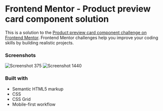 # Frontend Mentor - Product preview card component solution

This is a solution to the [Product preview card component challenge on Frontend Mentor](https://www.frontendmentor.io/challenges/product-preview-card-component-GO7UmttRfa). Frontend Mentor challenges help you improve your coding skills by building realistic projects. 

### Screenshots
![Screenshot 375](https://user-images.githubusercontent.com/126762774/227774194-1544d872-52db-4144-b38d-1534a18c8769.png)
![Screenshot 1440](https://user-images.githubusercontent.com/126762774/227774200-2d7c0976-4507-4744-9f1f-3c9b56d1104a.png)


### Built with

- Semantic HTML5 markup
- CSS 
- CSS Grid
- Mobile-first workflow
